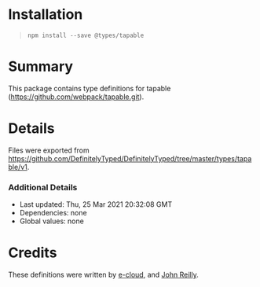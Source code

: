 # Installation
> `npm install --save @types/tapable`

# Summary
This package contains type definitions for tapable (https://github.com/webpack/tapable.git).

# Details
Files were exported from https://github.com/DefinitelyTyped/DefinitelyTyped/tree/master/types/tapable/v1.

### Additional Details

* Last updated: Thu, 25 Mar 2021 20:32:08 GMT
* Dependencies: none
* Global values: none

# Credits

These definitions were written by [e-cloud](https://github.com/e-cloud),
and [John Reilly](https://github.com/johnnyreilly).
